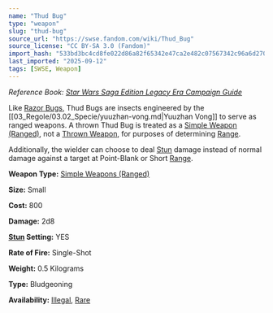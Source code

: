 ```yaml
---
name: "Thud Bug"
type: "weapon"
slug: "thud-bug"
source_url: "https://swse.fandom.com/wiki/Thud_Bug"
source_license: "CC BY-SA 3.0 (Fandom)"
import_hash: "533bd3bc4cd8fe022d86a82f65342e47ca2e482c07567342c96a6d270d527a9b"
last_imported: "2025-09-12"
tags: [SWSE, Weapon]
---
```

*Reference Book: [Star Wars Saga Edition Legacy Era Campaign Guide](https://swse.fandom.com/wiki/Star_Wars_Saga_Edition_Legacy_Era_Campaign_Guide)*

Like [Razor Bugs](https://swse.fandom.com/wiki/Razor_Bugs), Thud Bugs are insects engineered by the [[03_Regole/03.02_Specie/yuuzhan-vong.md|Yuuzhan Vong]] to serve as ranged weapons. A thrown Thud Bug is treated as a [Simple Weapon (Ranged)](https://swse.fandom.com/wiki/Simple_Weapon_(Ranged)), not a [Thrown Weapon](https://swse.fandom.com/wiki/Thrown_Weapon), for purposes of determining [Range](https://swse.fandom.com/wiki/Range).

Additionally, the wielder can choose to deal [Stun](https://swse.fandom.com/wiki/Stun) damage instead of normal damage against a target at Point-Blank or Short [Range](https://swse.fandom.com/wiki/Range).

**Weapon Type:** [Simple Weapons (Ranged)](https://swse.fandom.com/wiki/Simple_Weapons_(Ranged))

**Size:** Small

**Cost:** 800

**Damage:** 2d8

**[Stun](https://swse.fandom.com/wiki/Stun) Setting:** YES

**Rate of Fire:** Single-Shot

**Weight:** 0.5 Kilograms

**Type:** Bludgeoning

**Availability:** [Illegal](https://swse.fandom.com/wiki/Illegal), [Rare](https://swse.fandom.com/wiki/Rare)